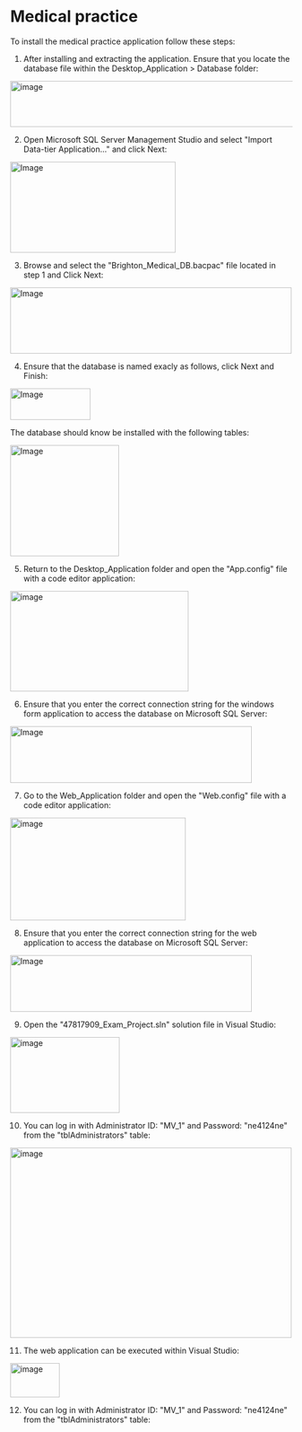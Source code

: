 # Medical practice
To install the medical practice application follow these steps:
1. After installing and extracting the application. Ensure that you locate the database file within the Desktop_Application > Database folder:
<img width="652" height="82" alt="image" src="https://github.com/user-attachments/assets/4436ceff-0d33-4e5d-9cd4-b2d033c57a8f" />

2. Open Microsoft SQL Server Management Studio and select "Import Data-tier Application..." and click Next:
<img width="295" height="162" alt="Image" src="https://github.com/user-attachments/assets/328f62a0-c9d6-40a1-a446-3f7e7d546bb2" />

3. Browse and select the "Brighton_Medical_DB.bacpac" file located in step 1 and Click Next:
<img width="502" height="118" alt="Image" src="https://github.com/user-attachments/assets/2f46733d-d73a-4bff-a0c3-d1f716b047b2" />

4. Ensure that the database is named exacly as follows, click Next and Finish:
<img width="143" height="56" alt="Image" src="https://github.com/user-attachments/assets/c47bb0db-885c-41cd-b2bd-df21b7ec6876" />

The database should know be installed with the following tables:

<img width="194" height="198" alt="Image" src="https://github.com/user-attachments/assets/201e0814-30d5-4d14-9a9c-ab943e184c42" />

5. Return to the Desktop_Application folder and open the "App.config" file with a code editor application:
<img width="318" height="179" alt="image" src="https://github.com/user-attachments/assets/2c098a0a-e6ef-420c-b81e-974b4a08f009" />

6. Ensure that you enter the correct connection string for the windows form application to access the database on Microsoft SQL Server:
<img width="431" height="101" alt="Image" src="https://github.com/user-attachments/assets/e6424862-a202-4e45-9854-48ff17e156cb" />

7. Go to the Web_Application folder and open the "Web.config" file with a code editor application:
<img width="313" height="183" alt="image" src="https://github.com/user-attachments/assets/c71ff579-fa2a-481d-a14e-0e9388b31a4f" />

8. Ensure that you enter the correct connection string for the web application to access the database on Microsoft SQL Server:
<img width="431" height="101" alt="Image" src="https://github.com/user-attachments/assets/e6424862-a202-4e45-9854-48ff17e156cb" />

9. Open the "47817909_Exam_Project.sln" solution file in Visual Studio:
<img width="195" height="135" alt="image" src="https://github.com/user-attachments/assets/195b65b8-81a7-42f9-bf60-504707f9d93c" />

10. You can log in with Administrator ID: "MV_1" and Password: "ne4124ne" from the "tblAdministrators" table:
<img width="502" height="339" alt="image" src="https://github.com/user-attachments/assets/f8ab5f4b-02e8-4e79-b5af-8e4def82f5f7" />

11. The web application can be executed within Visual Studio:
<img width="88" height="61" alt="image" src="https://github.com/user-attachments/assets/68b342af-a29e-4a49-ac50-3370915eeb88" />

12. You can log in with Administrator ID: "MV_1" and Password: "ne4124ne" from the "tblAdministrators" table:
